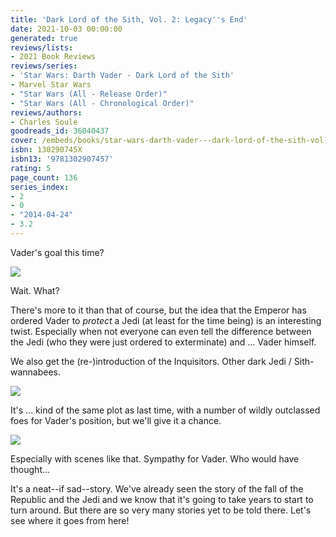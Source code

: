 ```yaml
---
title: 'Dark Lord of the Sith, Vol. 2: Legacy''s End'
date: 2021-10-03 00:00:00
generated: true
reviews/lists:
- 2021 Book Reviews
reviews/series:
- 'Star Wars: Darth Vader - Dark Lord of the Sith'
- Marvel Star Wars
- "Star Wars (All - Release Order)"
- "Star Wars (All - Chronological Order)"
reviews/authors:
- Charles Soule
goodreads_id: 36040437
cover: /embeds/books/star-wars-darth-vader---dark-lord-of-the-sith-vol-2-legacys-end.jpg
isbn: 130290745X
isbn13: '9781302907457'
rating: 5
page_count: 136
series_index:
- 2
- 0
- "2014-04-24"
- 3.2
---
```

Vader's goal this time?  

![](/embeds/books/attachments/vader-17-2.1.png)  

<!--more-->

Wait. What?  

There's more to it than that of course, but the idea that the Emperor has ordered Vader to *protect* a Jedi (at least for the time being) is an interesting twist. Especially when not everyone can even tell the difference between the Jedi (who they were just ordered to exterminate) and ... Vader himself.  

We also get the (re-)introduction of the Inquisitors. Other dark Jedi / Sith- wannabees.  

![](/embeds/books/attachments/vader-17-2.2.png)   

It's ... kind of the same plot as last time, with a number of wildly outclassed foes for Vader's position, but we'll give it a chance.  

![](/embeds/books/attachments/vader-17-2.3.png)   

Especially with scenes like that. Sympathy for Vader. Who would have thought...  

It's a neat--if sad--story. We've already seen the story of the fall of the Republic and the Jedi and we know that it's going to take years to start to turn around. But there are so very many stories yet to be told there. Let's see where it goes from here!